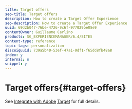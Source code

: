 ```yaml
---
title: Target offers
seo-title: Target offers
description: How to create a Target Offer Experience
seo-description: How to create a Target Offer Experience
uuid: 69d2b047-76be-4726-9c6f-977029be08e9
contentOwner: Guillaume Carlino
products: SG_EXPERIENCEMANAGER/6.4/SITES
content-type: reference
topic-tags: personalization
discoiquuid: 739a5b40-53ef-47a1-9df1-f65dd8fb48a8
index: y
internal: n
snippet: y
---
```


# Target offers{#target-offers}

<!--
Comment Type: remark
Last Modified By: unknown unknown (ims-author-77F410094CD97C4F0A746C1B@AdobeID)
Last Modified Date: 2018-02-02T12:33:18.113-0500
<p>Think this whole area needs to be scrapped. But not sure.</p>
-->

<!--
Comment Type: draft

<img imageRotate="0" src="assets/chlimage_1-231.png" />
-->

<!--
Comment Type: draft

<h3>Creating a Test&Target Offer Experience</h3>
-->

<!--
Comment Type: draft

<ol>
<li><p>Select your new campaign in the left pane, or double-click it in the right pane.</p> </li>
<li><p>Select the list view using the icon:</p> <img imageRotate="0" src="assets/chlimage_1-232.png" /></li>
<li><p>Click <strong>New ...</strong></p> </li>
<li><p>You can specify the <strong>Title</strong>, <strong>Name</strong> and type of experience to be created; in this case, Test&Target Offer.<br /> </p> <img imageRotate="0" src="assets/chlimage_1-233.png" /></li>
<li><p>Click <strong>Create</strong>.</p>
<note type="note">
<p>Test&Target experiences are not currently listed in the MCM. They can be accessed from the <strong>Websites</strong> console, under Campaigns.</p>
</note></li>
</ol>
-->

<!--
Comment Type: draft

<h3>Integrating with Adobe Target</h3>
-->

See [Integrate with Adobe](../../../sites/administering/using/target.md) [Target](../../../sites/administering/using/target.md) for full details.
